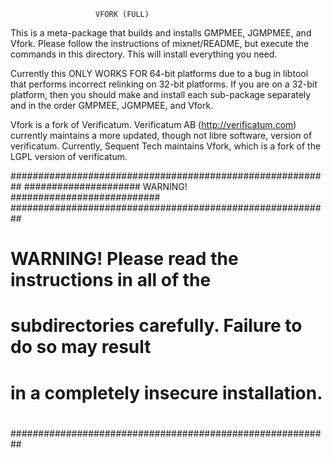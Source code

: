 
                       VFORK (FULL)

This is a meta-package that builds and installs GMPMEE, JGMPMEE, and
Vfork. Please follow the instructions of mixnet/README, but
execute the commands in this directory. This will install everything
you need.

Currently this ONLY WORKS FOR 64-bit platforms due to a bug in libtool
that performs incorrect relinking on 32-bit platforms. If you are on a
32-bit platform, then you should make and install each sub-package
separately and in the order GMPMEE, JGMPMEE, and Vfork.

Vfork is a fork of Verificatum. Verificatum AB
(http://verificatum.com) currently maintains a more updated, though
not libre software, version of verificatum. Currently, Sequent Tech
maintains Vfork, which is a fork of the LGPL version of verificatum.

   ##########################################################
   ##################### WARNING! ###########################
   ##########################################################
   #                                                        #
   # WARNING! Please read the instructions in all of the    #
   # subdirectories carefully. Failure to do so may result  #
   # in a completely insecure installation.                 #
   #                                                        #
   ##########################################################
